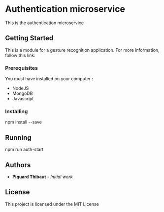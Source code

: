 # Authentication microservice

This is the authentication microservice

## Getting Started

This is a module for a gesture recognition application. For more information, follow this link: 

### Prerequisites

You must have installed on your computer : 

- NodeJS
- MongoDB
- Javascript

### Installing

npm install --save

## Running

npm run auth-start

## Authors

* **Piquard Thibaut** - *Initial work*

## License

This project is licensed under the MIT License

